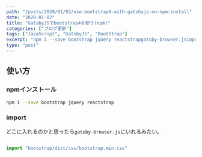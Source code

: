 ```yaml
---
path: "/posts/2020/01/02/use-bootstrap4-with-gatsbyjs-on-npm-install"
date: "2020-01-02"
title: "GatsbyJSでbootstrap4を使う(npm)"
categories: ["ブログ更新"]
tags: ["JavaScript", "GatsbyJS", "BootStrap"]
excerpt: "npm i --save bootstrap jquery reactstrapgatsby-browser.jsimport \"bootstrap/dist/css/bootstrap.min...."
type: "post"
---
```


## 使い方


### npmインストール


```bash
npm i --save bootstrap jquery reactstrap
```

### import

どこに入れるのかと思ったら`gatsby-browser.js`にいれるみたい。


```js:title=gatsby-browser.js

import "bootstrap/dist/css/bootstrap.min.css"

```